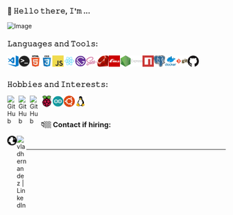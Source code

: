 ### 👋 𝙷𝚎𝚕𝚕𝚘 𝚝𝚑𝚎𝚛𝚎, 𝙸'𝚖 ...

![Image](https://github.com/hernandez87v/hernandez87v/blob/master/drone-flight.gif?raw=true)

### 𝙻𝚊𝚗𝚐𝚞𝚊𝚐𝚎𝚜 𝚊𝚗𝚍 𝚃𝚘𝚘𝚕𝚜:

[<img align="left" alt="Visual Studio Code" width="26px" src="https://raw.githubusercontent.com/github/explore/80688e429a7d4ef2fca1e82350fe8e3517d3494d/topics/visual-studio-code/visual-studio-code.png" />][vscode]
[<img align="left" alt="terminal" width="26px" src="https://raw.githubusercontent.com/github/explore/80688e429a7d4ef2fca1e82350fe8e3517d3494d/topics/terminal/terminal.png" />][terminal]
[<img align="left" alt="HTML5" width="26px" src="https://raw.githubusercontent.com/github/explore/80688e429a7d4ef2fca1e82350fe8e3517d3494d/topics/html/html.png" />][html]
[<img align="left" alt="css3" width="26px" src="https://raw.githubusercontent.com/github/explore/80688e429a7d4ef2fca1e82350fe8e3517d3494d/topics/css/css.png" />][css]
[<img align="left" alt="javascript" width="26px" src="https://raw.githubusercontent.com/github/explore/80688e429a7d4ef2fca1e82350fe8e3517d3494d/topics/javascript/javascript.png" />][javascript]
[<img align="left" alt="React" width="26px" src="https://raw.githubusercontent.com/github/explore/80688e429a7d4ef2fca1e82350fe8e3517d3494d/topics/react/react.png" />][react]
[<img align="left" alt="gatsby" width="26px" src="https://raw.githubusercontent.com/github/explore/e94815998e4e0713912fed477a1f346ec04c3da2/topics/gatsby/gatsby.png" />][gatsby]
[<img align="left" alt="Sass" width="26px" src="https://raw.githubusercontent.com/github/explore/80688e429a7d4ef2fca1e82350fe8e3517d3494d/topics/sass/sass.png" />][sass]
[<img align="left" alt="GitHub" width="26px" src="https://raw.githubusercontent.com/github/explore/80688e429a7d4ef2fca1e82350fe8e3517d3494d/topics/ruby/ruby.png" />][ruby]
[<img align="left" alt="GitHub" width="26px" src="https://raw.githubusercontent.com/github/explore/80688e429a7d4ef2fca1e82350fe8e3517d3494d/topics/rails/rails.png" />][rails]
[<img align="left" alt="Node.js" width="26px" src="https://raw.githubusercontent.com/github/explore/80688e429a7d4ef2fca1e82350fe8e3517d3494d/topics/nodejs/nodejs.png" />][nodejs]
[<img align="left" alt="GitHub" width="26px" src="https://raw.githubusercontent.com/github/explore/80688e429a7d4ef2fca1e82350fe8e3517d3494d/topics/express/express.png" />][express]
[<img align="left" alt="GitHub" width="26px" src="https://raw.githubusercontent.com/github/explore/80688e429a7d4ef2fca1e82350fe8e3517d3494d/topics/npm/npm.png" />][npm]
[<img align="left" alt="MySQL" width="26px" src="https://raw.githubusercontent.com/github/explore/80688e429a7d4ef2fca1e82350fe8e3517d3494d/topics/postgresql/postgresql.png" />][postgresql]
[<img align="left" alt="GitHub" width="26px" src="https://raw.githubusercontent.com/github/explore/80688e429a7d4ef2fca1e82350fe8e3517d3494d/topics/docker/docker.png" />][docker]
[<img align="left" alt="git" width="26px" src="https://raw.githubusercontent.com/github/explore/80688e429a7d4ef2fca1e82350fe8e3517d3494d/topics/git/git.png" />][git]
[<img align="left" alt="GitHub" width="26px" src="https://raw.githubusercontent.com/github/explore/78df643247d429f6cc873026c0622819ad797942/topics/github/github.png" />][github]

<br />
<br />

### 𝙷𝚘𝚋𝚋𝚒𝚎𝚜 𝚊𝚗𝚍 𝙸𝚗𝚝𝚎𝚛𝚎𝚜𝚝𝚜:

[<img align="left" alt="GitHub" width="26px" src="https://avatars3.githubusercontent.com/u/14859759?s=200&v=4" />][prusa]
[<img align="left" alt="GitHub" width="26px" src="https://avatars1.githubusercontent.com/u/52839789?s=200&v=4" />][emuflight]
[<img align="left" alt="GitHub" width="26px" src="https://avatars0.githubusercontent.com/u/19597933?s=200&v=4" />][betaflight]
[<img align="left" alt="GitHub" width="26px" src="https://raw.githubusercontent.com/github/explore/80688e429a7d4ef2fca1e82350fe8e3517d3494d/topics/raspberry-pi/raspberry-pi.png" />][raspberrypi]
[<img align="left" alt="GitHub" width="26px" src="https://raw.githubusercontent.com/github/explore/80688e429a7d4ef2fca1e82350fe8e3517d3494d/topics/arduino/arduino.png" />][arduino]
[<img align="left" alt="GitHub" width="26px" src="https://raw.githubusercontent.com/github/explore/80688e429a7d4ef2fca1e82350fe8e3517d3494d/topics/ubuntu/ubuntu.png" />][ubuntu]
[<img align="left" alt="GitHub" width="26px" src="https://raw.githubusercontent.com/github/explore/80688e429a7d4ef2fca1e82350fe8e3517d3494d/topics/linux/linux.png" />][linux]

<br />
<br />

### 👇🏼 Contact if hiring:

[<img align="left" alt="vladhernandez.dev" width="22px" src="https://raw.githubusercontent.com/iconic/open-iconic/master/svg/globe.svg" />][website]

[<img align="left" alt="vladhernandez | LinkedIn" width="22px" src="https://cdn.jsdelivr.net/npm/simple-icons@v3/icons/linkedin.svg" />][linkedin]

<br />

---

[website]: https://vladhernandez.dev/
[linkedin]: https://www.linkedin.com/in/vlad-hernandez/
[prusa]: https://github.com/prusa3d
[emuflight]: https://github.com/emuflight
[betaflight]: https://github.com/betaflight
[raspberrypi]: https://github.com/topics/raspberry-pi
[arduino]: https://github.com/topics/arduino
[ubuntu]: https://github.com/topics/ubuntu
[linux]: https://github.com/topics/linux
[vscode]: https://github.com/topics/vscode
[terminal]: https://github.com/topics/terminal
[html]: https://github.com/topics/html
[css]: https://github.com/topics/css
[javascript]: https://github.com/topics/javascript
[react]: https://github.com/topics/react
[gatsby]: https://github.com/topics/gatsby
[sass]: https://github.com/topics/sass
[ruby]: https://github.com/topics/ruby
[rails]: https://github.com/topics/rails
[nodejs]: https://github.com/topics/nodejs
[express]: https://github.com/topics/express
[npm]: https://github.com/topics/npm
[postgresql]: https://github.com/topics/postgresql
[docker]: https://github.com/topics/docker
[git]: https://github.com/topics/git
[github]: https://github.com/topics/github
